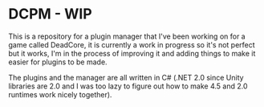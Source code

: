 # DCPM - WIP
This is a repository for a plugin manager that I've been working on for a game called DeadCore, it is currently a work in progress so it's not perfect but it works, I'm in the process of improving it and adding things to make it easier for plugins to be made.

The plugins and the manager are all written in C# (.NET 2.0 since Unity libraries are 2.0 and I was too lazy to figure out how to make 4.5 and 2.0 runtimes work nicely together).
